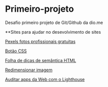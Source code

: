 # Primeiro-projeto
Desafio primeiro projeto de Git/Github da dio.me

**Sites  para ajudar no desevolvimento de sites 

[Pexels fotos profissionais gratuitas](https://www.pexels.com/pt-br/)

[Botão CSS](http://www.w3big.com/pt/css3/css3-buttons.html)

[Folha de dicas de semântica HTML](https://learn-the-web.algonquindesign.ca/topics/html-semantics-cheat-sheet/)

[Redimensionar imagem](https://www.iloveimg.com/resize-image)

[Auditar apps da Web com o Lighthouse](https://developers.google.com/web/tools/lighthouse?hl=pt-br)
